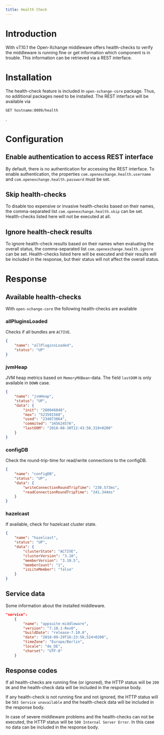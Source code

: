 ```yaml
---
title: Health Check
---
```


# Introduction
With v7.10.1 the Open-Xchange middleware offers health-checks to verify the middleware is running fine or get information which component is in trouble. This information can be retrieved via a REST interface.

# Installation
The health-check feature is included in ``open-xchange-core`` package. Thus, no additional packages need to be installed. The REST interface will be available via 
```
GET hostname:8009/health
```
.


# Configuration

## Enable authentication to access REST interface
By default, there is no authentication for accessing the REST interface. To enable authentication, the properties ``com.openexchange.health.username`` and ``com.openexchange.health.password`` must be set.

## Skip health-checks
To disable too expensive or invasive health-checks based on their names, the comma-separated list ``com.openexchange.health.skip`` can be set. Health-checks listed here will not be executed at all.

## Ignore health-check results
To ignore health-check results based on their names when evaluating the overall status, the comma-separated list ``com.openexchange.health.ignore`` can be set. Health-checks listed here will be executed and their results will be included in the response, but their status will not affect the overall status.


# Response
## Available health-checks
With ``open-xchange-core`` the following health-checks are available

### allPluginsLoaded
Checks if all bundles are ``ACTIVE``.
```json
{
    "name": "allPluginsLoaded",
    "status": "UP"
}
```

### jvmHeap
JVM heap metrics based on ``MemoryMXBean``-data. The field ``lastOOM`` is only available in ``DOWN`` case.
```json
{
    "name": "jvmHeap",
    "status": "UP",
    "data": {
        "init": "260046848",
        "max": "523501568",
        "used": "234073864",
        "commited": "345624576",
        "lastOOM": "2018-08-30T12:43:50,319+0200"
    }
}
```

### configDB
Check the round-trip-time for read/write connections to the configDB.
```json
{
    "name": "configDB",
    "status": "UP",
    "data": {
        "writeConnectionRoundTripTime": "230.573ms",
        "readConnectionRoundTripTime": "241.344ms"
    }
}
```

### hazelcast
If available, check for hazelcast cluster state.
```json
{
    "name": "hazelcast",
    "status": "UP",
    "data": {
        "clusterState": "ACTIVE",
        "clusterVersion": "3.10",
        "memberVersion": "3.10.5",
        "memberCount": "1",
        "isLiteMember": "false"
    }
}
```

## Service data
Some information about the installed middleware.
```json
"service":
    {
        "name": "appsuite-middleware",
        "version": "7.10.1-Rev0",
        "buildDate": "release-7.10.0",
        "date": "2018-09-29T16:23:58,524+0200",
        "timeZone": "Europe/Berlin",
        "locale": "de_DE",
        "charset": "UTF-8"
    }
```

## Response codes
If all health-checks are running fine (or ignored), the HTTP status will be ``200 OK`` and the health-check data will be included in the response body.

If any health-check is not running fine and not ignored, the HTTP status will be ``503 Service unavailable`` and the health-check data will be included in the response body.

In case of severe middleware problems and the health-checks can not be executed, the HTTP status will be ``500 Internal Server Error``. In this case no data can be included in the response body.
